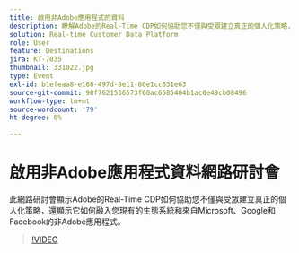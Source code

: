 ```yaml
---
title: 啟用非Adobe應用程式的資料
description: 瞭解Adobe的Real-Time CDP如何協助您不僅與受眾建立真正的個人化策略，還如何融入您現有的生態系統和來自Microsoft、Google和Facebook的非Adobe應用程式。
solution: Real-time Customer Data Platform
role: User
feature: Destinations
jira: KT-7035
thumbnail: 331022.jpg
type: Event
exl-id: b1efeaa8-e168-497d-8e11-80e1cc631e63
source-git-commit: 90f7621536573f60ac6585404b1ac0e49cb08496
workflow-type: tm+mt
source-wordcount: '79'
ht-degree: 0%

---
```


# 啟用非Adobe應用程式資料網路研討會

此網路研討會顯示Adobe的Real-Time CDP如何協助您不僅與受眾建立真正的個人化策略，還顯示它如何融入您現有的生態系統和來自Microsoft、Google和Facebook的非Adobe應用程式。

>[!VIDEO](https://video.tv.adobe.com/v/331022/?quality=12&learn=on)


